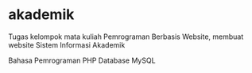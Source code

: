 # akademik
Tugas kelompok mata kuliah Pemrograman Berbasis Website, membuat website Sistem Informasi Akademik

Bahasa Pemrograman PHP
Database MySQL
